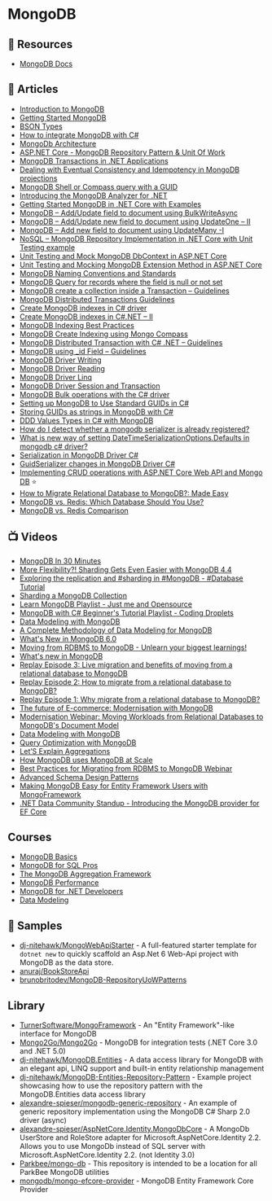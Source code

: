 # MongoDB

## 📘 Resources
- [MongoDB Docs](https://docs.mongodb.com/)

## 📕 Articles
- [Introduction to MongoDB](https://www.mongodb.com/docs/manual/introduction/)
- [Getting Started MongoDB](https://www.mongodb.com/docs/manual/tutorial/getting-started/)
- [BSON Types](https://www.mongodb.com/docs/manual/reference/bson-types/)
- [How to integrate MongoDB with C#](https://www.code4it.dev/blog/mongodb-introduction-with-csharp)
- [MongoDb Architecture](http://horicky.blogspot.com/2012/04/mongodb-architecture.html)
- [ASP.NET Core - MongoDB Repository Pattern & Unit Of Work](https://www.brunobrito.net.br/aspnet-core-mongodb-unit-of-work/)
- [MongoDB Transactions in .NET Applications](https://exceptionnotfound.net/transactions-in-mongodb-for-net/)
- [Dealing with Eventual Consistency and Idempotency in MongoDB projections](https://event-driven.io/en/dealing_with_eventual_consistency_and_idempotency_in_mongodb_projections/)
- [MongoDB Shell or Compass query with a GUID](https://blog.georgekosmidis.net/2021/11/29/mongodb-shell-or-compass-query-with-a-guid/)
- [Introducing the MongoDB Analyzer for .NET](https://www.mongodb.com/developer/article/introducing-mongodb-analyzer-dotnet/)
- [Getting Started MongoDB in .NET Core with Examples](https://www.thecodebuzz.com/mongodb-c-driver-net-core-examples-getting-started/)
- [MongoDB – Add/Update field to document using BulkWriteAsync](https://www.thecodebuzz.com/mongodb-add-update-field-to-document-bulkwriteasync-asynchronous/)
- [MongoDB – Add/Update new field to document using UpdateOne – II](https://www.thecodebuzz.com/mongodb-add-update-field-to-document-in-mongodb-collection/)
- [MongoDB – Add new field to document using UpdateMany -I](https://www.thecodebuzz.com/mongodb-add-new-field-every-document-in-mongodb-collection/)
- [NoSQL – MongoDB Repository Implementation in .NET Core with Unit Testing example](https://www.thecodebuzz.com/mongodb-repository-implementation-unit-testing-net-core-example/)
- [Unit Testing and Mock MongoDB DbContext in ASP.NET Core](https://www.thecodebuzz.com/unit-testing-mocking-dbcontext-mongo-db-asp-net-core/)
- [Unit Testing and Mocking MongoDB Extension Method in ASP.NET Core](https://www.thecodebuzz.com/mongodb-driver-mocking-unit-testing-iasynccursor-async-method-part1/)
- [MongoDB Naming Conventions and Standards](https://www.thecodebuzz.com/mongo-db-naming-conventions-standards-guidelines/)
- [MongoDB Query for records where the field is null or not set](https://www.thecodebuzz.com/mongodb-query-field-is-null-or-not-set-mongo-shell-compass/)
- [MongoDB create a collection inside a Transaction – Guidelines](https://www.thecodebuzz.com/mongodb-create-a-collection-inside-a-transaction-create-index/)
- [MongoDB Distributed Transactions Guidelines](https://www.thecodebuzz.com/mongodb-distributed-transactions-guidelines/)
- [Create MongoDB indexes in C# driver](https://www.thecodebuzz.com/mongodb-unique-index-compound-index-csharp-driver/)
- [Create MongoDB indexes in C#.NET – II](https://www.thecodebuzz.com/create-mongodb-indexes-csharp-net/)
- [MongoDB Indexing Best Practices](https://www.thecodebuzz.com/mongodb-indexes-performance-guidelines-and-best-practices/)
- [MongoDB Create Indexing using Mongo Compass](https://www.thecodebuzz.com/mongodb-create-indexes-mongo-compass-ui/)
- [MongoDB Distributed Transaction with C# .NET – Guidelines](https://www.thecodebuzz.com/mongodb-distributed-transaction-acid-csharp-driver-aspnetcore/)
- [MongoDB using _id Field – Guidelines](https://www.thecodebuzz.com/mongodb-id-field-security-best-practices-guidelines/)
- [MongoDB Driver Writing](https://mongodb.github.io/mongo-csharp-driver/2.7/reference/driver/crud/writing/)
- [MongoDB Driver Reading](https://mongodb.github.io/mongo-csharp-driver/2.7/reference/driver/crud/reading/)
- [MongoDB Driver Linq](https://mongodb.github.io/mongo-csharp-driver/2.7/reference/driver/crud/linq/)
- [MongoDB Driver Session and Transaction](https://mongodb.github.io/mongo-csharp-driver/2.7/reference/driver/crud/sessions_and_transactions/)
- [MongoDB Bulk operations with the C# driver](https://fgambarino.com/c-sharp-mongo-bulk-write/)
- [Setting up MongoDB to Use Standard GUIDs in C#](https://kevsoft.net/2022/02/18/setting-up-mongodb-to-use-standard-guids-in-csharp.html)
- [Storing GUIDs as strings in MongoDB with C#](https://kevsoft.net/2020/06/25/storing-guids-as-strings-in-mongodb-with-csharp.html)
- [DDD Values Types in C# with MongoDB](https://kevsoft.net/2022/01/03/ddd-values-types-in-csharp-with-mongodb.html)
- [How do I detect whether a mongodb serializer is already registered?](https://stackoverflow.com/questions/21386347/how-do-i-detect-whether-a-mongodb-serializer-is-already-registered)
- [What is new way of setting DateTimeSerializationOptions.Defaults in mongodb c# driver?](https://stackoverflow.com/questions/16185262/what-is-new-way-of-setting-datetimeserializationoptions-defaults-in-mongodb-c-sh)
- [Serialization in MongoDB Driver C#](http://mongodb.github.io/mongo-csharp-driver/2.18/reference/bson/serialization/)
- [GuidSerializer changes in MongoDB Driver C# ](http://mongodb.github.io/mongo-csharp-driver/2.18/reference/bson/guidserialization/serializerchanges/guidserializerchanges/)
- [Implementing CRUD operations with ASP.NET Core Web API and Mongo DB](https://dotnetthoughts.net/implementing-crud-operations-with-webapi-and-mongodb/) ⭐
- [How to Migrate Relational Database to MongoDB?: Made Easy](https://hevodata.com/learn/relational-database-to-mongodb/)
- [MongoDB vs. Redis: Which Database Should You Use?](https://www.integrate.io/blog/mongodb-vs-redis/)
- [MongoDB vs. Redis Comparison](https://www.mongodb.com/compare/mongodb-vs-redis)

## 📺 Videos
- [MongoDB In 30 Minutes](https://www.youtube.com/watch?v=pWbMrx5rVBE)
- [More Flexibility?! Sharding Gets Even Easier with MongoDB 4.4](https://www.youtube.com/watch?v=wGgMnJQunEc)
- [Exploring the replication and #sharding in #MongoDB - #Database Tutorial](https://www.youtube.com/watch?v=oH-gQ4JdXQc)
- [Sharding a MongoDB Collection](https://www.youtube.com/watch?v=Rwg26U0Zs1o)
- [Learn MongoDB Playlist - Just me and Opensource](https://www.youtube.com/playlist?list=PL34sAs7_26wPvZJqUJhjyNtm7UedWR8Ps)
- [MongoDB with C# Beginner's Tutorial Playlist - Coding Droplets](https://www.youtube.com/playlist?list=PLzewa6pjbr3JgaEaUDXWXm_bgjtQPjzFE)
- [Data Modeling with MongoDB](https://www.youtube.com/watch?v=3GHZd0zv170)
- [A Complete Methodology of Data Modeling for MongoDB](https://www.youtube.com/watch?v=DUCvYbcgGsQ)
- [What's New in MongoDB 6.0](https://www.youtube.com/watch?v=ShDocHg32kU)
- [Moving from RDBMS to MongoDB - Unlearn your biggest learnings!](https://www.youtube.com/watch?v=XTAZ3m_hqWs)
- [What's new in MongoDB](https://www.mongodb.com/presentations/what-s-new-in-mongo-db-english)
- [Replay Episode 3: Live migration and benefits of moving from a relational database to MongoDB](https://www.mongodb.com/presentations/replay-episode-3-live-migration-and-benefits-of-migration)
- [Replay Episode 2: How to migrate from a relational database to MongoDB?](https://www.mongodb.com/presentations/replay-episode-2-how-to-migrate-from-a-relational-database-to-mongodb)
- [Replay Episode 1: Why migrate from a relational database to MongoDB?](https://www.mongodb.com/presentations/replay-episode-1-why-migrate-from-a-relational-database-to-mongodb)
- [The future of E-commerce: Modernisation with MongoDB](https://www.mongodb.com/presentations/the-future-of-e-commerce-modernisation-with-mongodb)
- [Modernisation Webinar: Moving Workloads from Relational Databases to MongoDB's Document Model](https://www.mongodb.com/presentation/modernisation-webinar-english)
- [Data Modeling with MongoDB](https://www.mongodb.com/presentation/data-modelling-with-mongodb)
- [Query Optimization with MongoDB](https://www.mongodb.com/presentation/query-optimisation-with-mongodb)
- [Let’S Explain Aggregations](https://www.mongodb.com/presentations/lets-explain-aggregations-amer)
- [How MongoDB uses MongoDB at Scale](https://www.mongodb.com/presentations/how-mongodb-uses-mongodb-at-scale)
- [Best Practices for Migrating from RDBMS to MongoDB Webinar](https://www.mongodb.com/presentations/migrating-from-rdbms-to-mongodb-webinar-hk)
- [Advanced Schema Design Patterns](https://www.youtube.com/watch?v=bxw1AkH2aM4)
- [Making MongoDB Easy for Entity Framework Users with MongoFramework](https://www.youtube.com/watch?v=qsFyJSCz50Q)
- [.NET Data Community Standup - Introducing the MongoDB provider for EF Core](https://www.youtube.com/watch?v=Zat-ferrjro)

## Courses
- [MongoDB Basics](https://university.mongodb.com/courses/M001/about)
- [MongoDB for SQL Pros](https://university.mongodb.com/courses/M100/about)
- [The MongoDB Aggregation Framework](https://university.mongodb.com/courses/M121/about)
- [MongoDB Performance](https://university.mongodb.com/courses/M201/about)
- [MongoDB for .NET Developers](https://university.mongodb.com/courses/M220N/about)
- [Data Modeling](https://university.mongodb.com/courses/M320/about)

## 🚀 Samples
- [dj-nitehawk/MongoWebApiStarter](https://github.com/dj-nitehawk/MongoWebApiStarter) - A full-featured starter template for `dotnet new` to quickly scaffold an Asp.Net 6 Web-Api project with MongoDB as the data store.
- [anuraj/BookStoreApi](https://github.com/anuraj/BookStoreApi)
- [brunobritodev/MongoDB-RepositoryUoWPatterns](https://github.com/brunobritodev/MongoDB-RepositoryUoWPatterns)

## Library
- [TurnerSoftware/MongoFramework](https://github.com/TurnerSoftware/MongoFramework) - An "Entity Framework"-like interface for MongoDB
- [Mongo2Go/Mongo2Go](https://github.com/Mongo2Go/Mongo2Go) - MongoDB for integration tests (.NET Core 3.0 and .NET 5.0)
- [dj-nitehawk/MongoDB.Entities](https://github.com/dj-nitehawk/MongoDB.Entities) - A data access library for MongoDB with an elegant api, LINQ support and built-in entity relationship management
- [dj-nitehawk/MongoDB-Entities-Repository-Pattern](https://github.com/dj-nitehawk/MongoDB-Entities-Repository-Pattern) - Example project showcasing how to use the repository pattern with the MongoDB.Entities data access library
- [alexandre-spieser/mongodb-generic-repository](https://github.com/alexandre-spieser/mongodb-generic-repository) - An example of generic repository implementation using the MongoDB C# Sharp 2.0 driver (async)
- [alexandre-spieser/AspNetCore.Identity.MongoDbCore](https://github.com/alexandre-spieser/AspNetCore.Identity.MongoDbCore) - A MongoDb UserStore and RoleStore adapter for Microsoft.AspNetCore.Identity 2.2. Allows you to use MongoDb instead of SQL server with Microsoft.AspNetCore.Identity 2.2. (not Identity 3.0)
- [Parkbee/mongo-db](https://github.com/Parkbee/mongo-db) - This repository is intended to be a location for all ParkBee MongoDB utilities
- [mongodb/mongo-efcore-provider](https://github.com/mongodb/mongo-efcore-provider) - MongoDB Entity Framework Core Provider